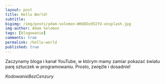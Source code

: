 ```yaml
---
layout: post
title: Hello World!
subtitle: 
bigimg: /img/posts/adam-solomon-WHUDOzd5IYU-unsplash.jpg
img-author: Adam Solomon
tags: [blogowanie]
comments: true
permalink: /hello-world
published: true
---
```


Zaczynamy bloga i kanał YouTube, w którym mamy zamiar pokazać światu parę sztuczek w programowaniu. Prosto, zwięźle i dosadnie!

*KodowanieBezCenzury*
